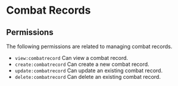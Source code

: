 # Combat Records

## Permissions

The following permissions are related to managing combat records.

- `view:combatrecord` Can view a combat record.
- `create:combatrecord` Can create a new combat record.
- `update:combatrecord` Can update an existing combat record.
- `delete:combatrecord` Can delete an existing combat record.